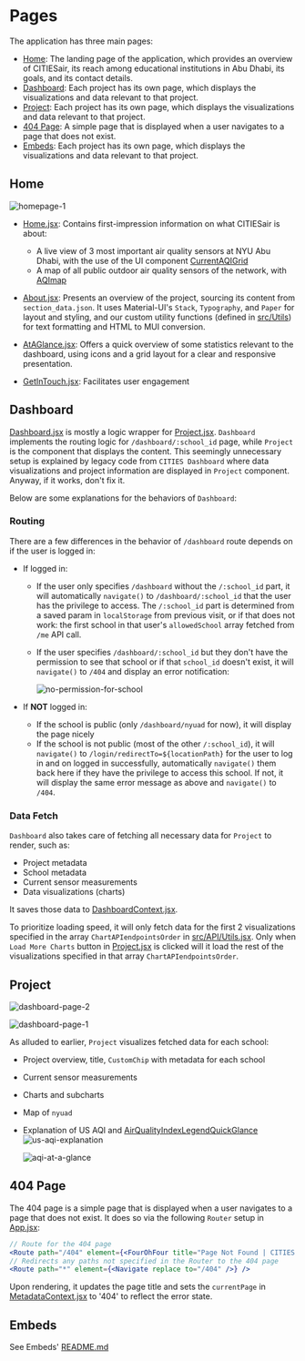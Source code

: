 # Pages

The application has three main pages:
- [Home](#home): The landing page of the application, which provides an overview of CITIESair, its reach among educational institutions in Abu Dhabi, its goals, and its contact details.
- [Dashboard](#dashboard): Each project has its own page, which displays the visualizations and data relevant to that project.
- [Project](#project): Each project has its own page, which displays the visualizations and data relevant to that project.
- [404 Page](#404-page): A simple page that is displayed when a user navigates to a page that does not exist.
- [Embeds](#embeds): Each project has its own page, which displays the visualizations and data relevant to that project.

## Home

![homepage-1](/documentation/home-page-1.png)

- [Home.jsx](./Home/Home.jsx): Contains first-impression information on what CITIESair is about:
  - A live view of 3 most important air quality sensors at NYU Abu Dhabi, with the use of the UI component [CurrentAQIGrid](/src/Components/AirQuality/CurrentAQIGrid.jsx)
  - A map of all public outdoor air quality sensors of the network, with [AQImap](/src/Components/AirQuality/AQImap.jsx)

- [About.jsx]('./Home/About.jsx'): Presents an overview of the project, sourcing its content from `section_data.json`. It uses Material-UI's `Stack`, `Typography`, and `Paper` for layout and styling, and our custom utility functions (defined in [src/Utils](../Utils)) for text formatting and HTML to MUI conversion.

- [AtAGlance.jsx](./Home/AtAGlance.jsx): Offers a quick overview of some statistics relevant to the dashboard, using icons and a grid layout for a clear and responsive presentation.

- [GetInTouch.jsx](./Home/GetInTouch.jsx): Facilitates user engagement

## Dashboard

[Dashboard.jsx](Dashboard.jsx) is mostly a logic wrapper for [Project.jsx](Project.jsx). `Dashboard` implements the routing logic for `/dashboard/:school_id` page, while `Project` is the component that displays the content. This seemingly unnecessary setup is explained by legacy code from `CITIES Dashboard` where data visualizations and project information are displayed in `Project` component. Anyway, if it works, don't fix it.

Below are some explanations for the behaviors of `Dashboard`:

### Routing
There are a few differences in the behavior of `/dashboard` route depends on if the user is logged in:
- If logged in:
  - If the user only specifies `/dashboard` without the `/:school_id` part, it will automatically `navigate()` to `/dashboard/:school_id` that the user has the privilege to access. The `/:school_id` part is determined from a saved param in `localStorage` from previous visit, or if that does not work: the first school in that user's `allowedSchool` array fetched from `/me` API call.
  - If the user specifies `/dashboard/:school_id` but they don't have the permission to see that school or if that `school_id` doesn't exist, it will `navigate()` to `/404` and display an error notification:

    ![no-permission-for-school](/documentation/no-permission-for-school.png)

- If **NOT** logged in:
  - If the school is public (only `/dashboard/nyuad` for now), it will display the page nicely
  - If the school is not public (most of the other `/:school_id`), it will `navigate()` to `/login/redirectTo=${locationPath}` for the user to log in and on logged in successfully, automatically `navigate()` them back here if they have the privilege to access this school. If not, it will display the same error message as above and `navigate()` to `/404`.

### Data Fetch
`Dashboard` also takes care of fetching all necessary data for `Project` to render, such as:
- Project metadata
- School metadata
- Current sensor measurements
- Data visualizations (charts)

It saves those data to [DashboardContext.jsx](/src/ContextProviders/DashboardContext.jsx).

To prioritize loading speed, it will only fetch data for the first 2 visualizations specified in the array `ChartAPIendpointsOrder` in [src/API/Utils.jsx](src/API/Utils.jsx). Only when `Load More Charts` button in [Project.jsx](Project.jsx) is clicked will it load the rest of the visualizations specified in that array `ChartAPIendpointsOrder`.

## Project
![dashboard-page-2](/documentation/dashboard-page-2.png)

![dashboard-page-1](/documentation/dashboard-page-1.png)

As alluded to earlier, `Project` visualizes fetched data for each school:

- Project overview, title, `CustomChip` with metadata for each school
- Current sensor measurements
- Charts and subcharts
- Map of `nyuad`
- Explanation of US AQI and  [AirQualityIndexLegendQuickGlance](/src/Components/AirQuality/AirQualityIndexLegendQuickGlance.jsx)
  ![us-aqi-explanation](/documentation/us-aqi-explanation.png)

  ![aqi-at-a-glance](/documentation/aqi-at-a-glance.png)

## 404 Page

The 404 page is a simple page that is displayed when a user navigates to a page that does not exist. It does so via the following `Router` setup in [App.jsx](../App.jsx):

```jsx
// Route for the 404 page
<Route path="/404" element={<FourOhFour title="Page Not Found | CITIES Dashboard" />} />
// Redirects any paths not specified in the Router to the 404 page
<Route path="*" element={<Navigate replace to="/404" />} /> 
```

Upon rendering, it updates the page title and sets the `currentPage` in [MetadataContext.jsx](/src/ContextProviders/MetadataContext.jsx) to '404' to reflect the error state.

## Embeds

See Embeds' [README.md](./Embeds/README.md)